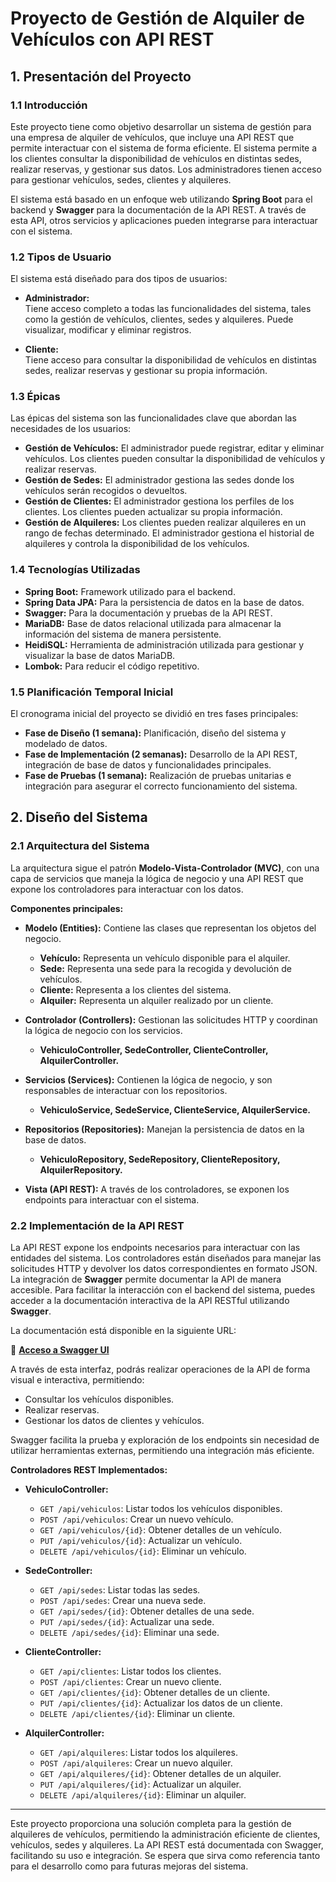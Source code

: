 # Proyecto de Gestión de Alquiler de Vehículos con API REST

## 1. Presentación del Proyecto

### 1.1 Introducción
Este proyecto tiene como objetivo desarrollar un sistema de gestión para una empresa de alquiler de vehículos, que incluye una API REST que permite interactuar con el sistema de forma eficiente. El sistema permite a los clientes consultar la disponibilidad de vehículos en distintas sedes, realizar reservas, y gestionar sus datos. Los administradores tienen acceso para gestionar vehículos, sedes, clientes y alquileres.

El sistema está basado en un enfoque web utilizando **Spring Boot** para el backend y **Swagger** para la documentación de la API REST. A través de esta API, otros servicios y aplicaciones pueden integrarse para interactuar con el sistema.

### 1.2 Tipos de Usuario
El sistema está diseñado para dos tipos de usuarios:

- **Administrador:**  
  Tiene acceso completo a todas las funcionalidades del sistema, tales como la gestión de vehículos, clientes, sedes y alquileres. Puede visualizar, modificar y eliminar registros.

- **Cliente:**  
  Tiene acceso para consultar la disponibilidad de vehículos en distintas sedes, realizar reservas y gestionar su propia información.

### 1.3 Épicas
Las épicas del sistema son las funcionalidades clave que abordan las necesidades de los usuarios:

- **Gestión de Vehículos:** El administrador puede registrar, editar y eliminar vehículos. Los clientes pueden consultar la disponibilidad de vehículos y realizar reservas.
- **Gestión de Sedes:** El administrador gestiona las sedes donde los vehículos serán recogidos o devueltos.
- **Gestión de Clientes:** El administrador gestiona los perfiles de los clientes. Los clientes pueden actualizar su propia información.
- **Gestión de Alquileres:** Los clientes pueden realizar alquileres en un rango de fechas determinado. El administrador gestiona el historial de alquileres y controla la disponibilidad de los vehículos.

### 1.4 Tecnologías Utilizadas
- **Spring Boot:** Framework utilizado para el backend.
- **Spring Data JPA:** Para la persistencia de datos en la base de datos.
- **Swagger:** Para la documentación y pruebas de la API REST.
- **MariaDB:** Base de datos relacional utilizada para almacenar la información del sistema de manera persistente.
- **HeidiSQL:** Herramienta de administración utilizada para gestionar y visualizar la base de datos MariaDB.
- **Lombok:** Para reducir el código repetitivo.

### 1.5 Planificación Temporal Inicial
El cronograma inicial del proyecto se dividió en tres fases principales:

- **Fase de Diseño (1 semana):** Planificación, diseño del sistema y modelado de datos.
- **Fase de Implementación (2 semanas):** Desarrollo de la API REST, integración de base de datos y funcionalidades principales.
- **Fase de Pruebas (1 semana):** Realización de pruebas unitarias e integración para asegurar el correcto funcionamiento del sistema.

## 2. Diseño del Sistema

### 2.1 Arquitectura del Sistema
La arquitectura sigue el patrón **Modelo-Vista-Controlador (MVC)**, con una capa de servicios que maneja la lógica de negocio y una API REST que expone los controladores para interactuar con los datos.

**Componentes principales:**

- **Modelo (Entities):** Contiene las clases que representan los objetos del negocio.
  - **Vehículo:** Representa un vehículo disponible para el alquiler.
  - **Sede:** Representa una sede para la recogida y devolución de vehículos.
  - **Cliente:** Representa a los clientes del sistema.
  - **Alquiler:** Representa un alquiler realizado por un cliente.

- **Controlador (Controllers):** Gestionan las solicitudes HTTP y coordinan la lógica de negocio con los servicios.
  - **VehiculoController, SedeController, ClienteController, AlquilerController.**

- **Servicios (Services):** Contienen la lógica de negocio, y son responsables de interactuar con los repositorios.
  - **VehiculoService, SedeService, ClienteService, AlquilerService.**

- **Repositorios (Repositories):** Manejan la persistencia de datos en la base de datos.
  - **VehiculoRepository, SedeRepository, ClienteRepository, AlquilerRepository.**

- **Vista (API REST):** A través de los controladores, se exponen los endpoints para interactuar con el sistema.

### 2.2 Implementación de la API REST
La API REST expone los endpoints necesarios para interactuar con las entidades del sistema. Los controladores están diseñados para manejar las solicitudes HTTP y devolver los datos correspondientes en formato JSON. La integración de **Swagger** permite documentar la API de manera accesible.
Para facilitar la interacción con el backend del sistema, puedes acceder a la documentación interactiva de la API RESTful utilizando **Swagger**.  

La documentación está disponible en la siguiente URL:  

🔗 **[Acceso a Swagger UI](http://localhost:8080/swagger-ui/index.html)**  

A través de esta interfaz, podrás realizar operaciones de la API de forma visual e interactiva, permitiendo:  
- Consultar los vehículos disponibles.  
- Realizar reservas.  
- Gestionar los datos de clientes y vehículos.  

Swagger facilita la prueba y exploración de los endpoints sin necesidad de utilizar herramientas externas, permitiendo una integración más eficiente.

**Controladores REST Implementados:**

- **VehiculoController:**  
  - `GET /api/vehiculos`: Listar todos los vehículos disponibles.
  - `POST /api/vehiculos`: Crear un nuevo vehículo.
  - `GET /api/vehiculos/{id}`: Obtener detalles de un vehículo.
  - `PUT /api/vehiculos/{id}`: Actualizar un vehículo.
  - `DELETE /api/vehiculos/{id}`: Eliminar un vehículo.

- **SedeController:**  
  - `GET /api/sedes`: Listar todas las sedes.
  - `POST /api/sedes`: Crear una nueva sede.
  - `GET /api/sedes/{id}`: Obtener detalles de una sede.
  - `PUT /api/sedes/{id}`: Actualizar una sede.
  - `DELETE /api/sedes/{id}`: Eliminar una sede.

- **ClienteController:**  
  - `GET /api/clientes`: Listar todos los clientes.
  - `POST /api/clientes`: Crear un nuevo cliente.
  - `GET /api/clientes/{id}`: Obtener detalles de un cliente.
  - `PUT /api/clientes/{id}`: Actualizar los datos de un cliente.
  - `DELETE /api/clientes/{id}`: Eliminar un cliente.

- **AlquilerController:**  
  - `GET /api/alquileres`: Listar todos los alquileres.
  - `POST /api/alquileres`: Crear un nuevo alquiler.
  - `GET /api/alquileres/{id}`: Obtener detalles de un alquiler.
  - `PUT /api/alquileres/{id}`: Actualizar un alquiler.
  - `DELETE /api/alquileres/{id}`: Eliminar un alquiler.



---

Este proyecto proporciona una solución completa para la gestión de alquileres de vehículos, permitiendo la administración eficiente de clientes, vehículos, sedes y alquileres. La API REST está documentada con Swagger, facilitando su uso e integración. Se espera que sirva como referencia tanto para el desarrollo como para futuras mejoras del sistema.

